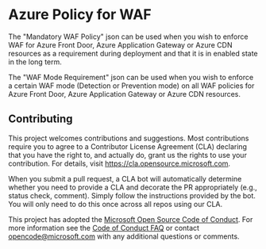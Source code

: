 # Azure Policy for WAF

The "Mandatory WAF Policy" json can be used when you wish to enforce WAF for Azure Front Door, Azure Application Gateway or Azure CDN resources as a requirement during deployment and that it is in enabled state in the long term.

The "WAF Mode Requirement" json can be used when you wish to enforce a certain WAF mode (Detection or Prevention mode) on all WAF policies for Azure Front Door, Azure Application Gateway or Azure CDN resources.

## Contributing

This project welcomes contributions and suggestions.  Most contributions require you to agree to a
Contributor License Agreement (CLA) declaring that you have the right to, and actually do, grant us
the rights to use your contribution. For details, visit https://cla.opensource.microsoft.com.

When you submit a pull request, a CLA bot will automatically determine whether you need to provide
a CLA and decorate the PR appropriately (e.g., status check, comment). Simply follow the instructions
provided by the bot. You will only need to do this once across all repos using our CLA.

This project has adopted the [Microsoft Open Source Code of Conduct](https://opensource.microsoft.com/codeofconduct/).
For more information see the [Code of Conduct FAQ](https://opensource.microsoft.com/codeofconduct/faq/) or
contact [opencode@microsoft.com](mailto:opencode@microsoft.com) with any additional questions or comments.
